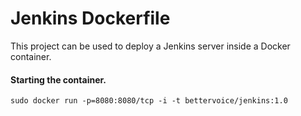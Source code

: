 Jenkins Dockerfile
==================

This project can be used to deploy a Jenkins server inside a Docker container.

#### Starting the container.

```
sudo docker run -p=8080:8080/tcp -i -t bettervoice/jenkins:1.0
```
